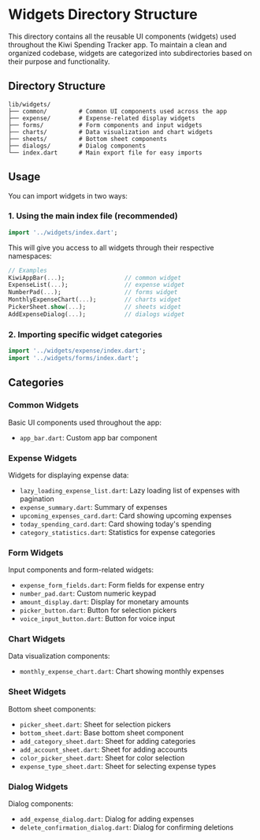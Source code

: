 # Widgets Directory Structure

This directory contains all the reusable UI components (widgets) used throughout the Kiwi Spending Tracker app. To maintain a clean and organized codebase, widgets are categorized into subdirectories based on their purpose and functionality.

## Directory Structure

```
lib/widgets/
├── common/         # Common UI components used across the app
├── expense/        # Expense-related display widgets
├── forms/          # Form components and input widgets
├── charts/         # Data visualization and chart widgets
├── sheets/         # Bottom sheet components
├── dialogs/        # Dialog components
└── index.dart      # Main export file for easy imports
```

## Usage

You can import widgets in two ways:

### 1. Using the main index file (recommended)

```dart
import '../widgets/index.dart';
```

This will give you access to all widgets through their respective namespaces:

```dart
// Examples
KiwiAppBar(...);                 // common widget
ExpenseList(...);                // expense widget
NumberPad(...);                  // forms widget
MonthlyExpenseChart(...);        // charts widget
PickerSheet.show(...);           // sheets widget
AddExpenseDialog(...);           // dialogs widget
```

### 2. Importing specific widget categories

```dart
import '../widgets/expense/index.dart';
import '../widgets/forms/index.dart';
```

## Categories

### Common Widgets

Basic UI components used throughout the app:
- `app_bar.dart`: Custom app bar component

### Expense Widgets

Widgets for displaying expense data:
- `lazy_loading_expense_list.dart`: Lazy loading list of expenses with pagination
- `expense_summary.dart`: Summary of expenses
- `upcoming_expenses_card.dart`: Card showing upcoming expenses
- `today_spending_card.dart`: Card showing today's spending
- `category_statistics.dart`: Statistics for expense categories

### Form Widgets

Input components and form-related widgets:
- `expense_form_fields.dart`: Form fields for expense entry
- `number_pad.dart`: Custom numeric keypad
- `amount_display.dart`: Display for monetary amounts
- `picker_button.dart`: Button for selection pickers
- `voice_input_button.dart`: Button for voice input

### Chart Widgets

Data visualization components:
- `monthly_expense_chart.dart`: Chart showing monthly expenses

### Sheet Widgets

Bottom sheet components:
- `picker_sheet.dart`: Sheet for selection pickers
- `bottom_sheet.dart`: Base bottom sheet component
- `add_category_sheet.dart`: Sheet for adding categories
- `add_account_sheet.dart`: Sheet for adding accounts
- `color_picker_sheet.dart`: Sheet for color selection
- `expense_type_sheet.dart`: Sheet for selecting expense types

### Dialog Widgets

Dialog components:
- `add_expense_dialog.dart`: Dialog for adding expenses
- `delete_confirmation_dialog.dart`: Dialog for confirming deletions 